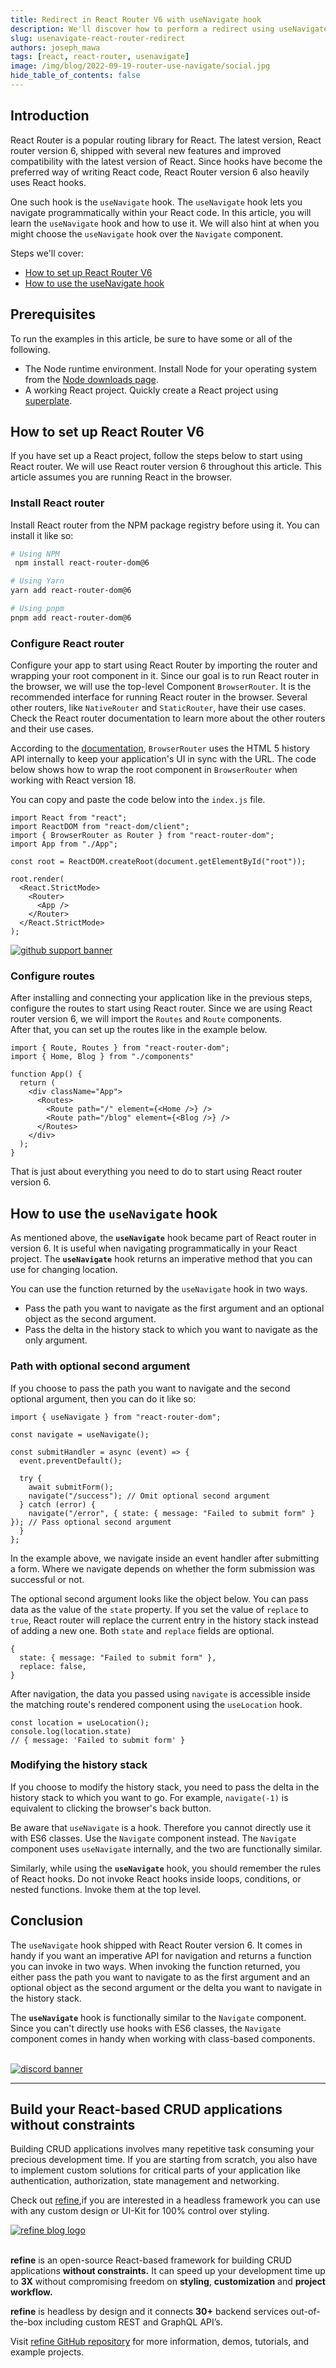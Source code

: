 ```yaml
---
title: Redirect in React Router V6 with useNavigate hook
description: We'll discover how to perform a redirect using useNavigate in React Router V6
slug: usenavigate-react-router-redirect
authors: joseph_mawa
tags: [react, react-router, usenavigate]
image: /img/blog/2022-09-19-router-use-navigate/social.jpg
hide_table_of_contents: false
---
```



## Introduction

React Router is a popular routing library for React. The latest version, React router version 6, shipped with several new features and improved compatibility with the latest version of React. Since hooks have become the preferred way of writing React code, React Router version 6 also heavily uses React hooks.

One such hook is the `useNavigate` hook. The `useNavigate` hook lets you navigate programmatically within your React code. In this article, you will learn the `useNavigate` hook and how to use it. We will also hint at when you might choose the `useNavigate` hook over the `Navigate` component.

Steps we'll cover:
- [How to set up React Router V6](#how-to-set-up-react-router-v6)
- [How to use the useNavigate hook](#how-to-use-the-usenavigate-hook)

## Prerequisites

To run the examples in this article, be sure to have some or all of the following.

- The Node runtime environment. Install Node for your operating system from the [Node downloads page](https://nodejs.org/en/download/).
- A working React project. Quickly create a React project using [superplate](https://github.com/pankod/superplate).

## How to set up React Router V6

If you have set up a React project, follow the steps below to start using React router. We will use React router version 6 throughout this article. This article assumes you are running React in the browser.

### Install React router

Install React router from the NPM package registry before using it. You can install it like so:

```sh
# Using NPM
 npm install react-router-dom@6

# Using Yarn
yarn add react-router-dom@6

# Using pnpm
pnpm add react-router-dom@6
```

### Configure React router

Configure your app to start using React Router by importing the router and wrapping your root component in it. Since our goal is to run React router in the browser, we will use the top-level Component `BrowserRouter`. It is the recommended interface for running React router in the browser. Several other routers, like `NativeRouter` and `StaticRouter`, have their use cases. Check the React router documentation to learn more about the other routers and their use cases.

According to the [documentation](https://reactrouter.com/en/main), `BrowserRouter` uses the HTML 5 history API internally to keep your application's UI in sync with the URL. The code below shows how to wrap the root component in `BrowserRouter` when working with React version 18.

You can copy and paste the code below into the `index.js` file.

```tsx
import React from "react";
import ReactDOM from "react-dom/client";
import { BrowserRouter as Router } from "react-router-dom";
import App from "./App";

const root = ReactDOM.createRoot(document.getElementById("root"));

root.render(
  <React.StrictMode>
    <Router>
      <App />
    </Router>
  </React.StrictMode>
);
```

<div>
<a href="https://github.com/refinedev/refine">
  <img  src="https://refine.dev/img/github-support-banner.png" alt="github support banner" />
</a>
</div>

### Configure routes

After installing and connecting your application like in the previous steps, configure the routes to start using React router. Since we are using React router version 6, we will import the `Routes` and `Route` components.  
After that, you can set up the routes like in the example below.

```tsx
import { Route, Routes } from "react-router-dom";
import { Home, Blog } from "./components"

function App() {
  return (
    <div className="App">
      <Routes>
        <Route path="/" element={<Home />} />
        <Route path="/blog" element={<Blog />} />
      </Routes>
    </div>
  );
}
```

That is just about everything you need to do to start using React router version 6.

## How to use the `useNavigate` hook

As mentioned above, the **`useNavigate`** hook became part of React router in version 6. It is useful when navigating programmatically in your React project. The **`useNavigate`** hook returns an imperative method that you can use for changing location.

You can use the function returned by the `useNavigate` hook in two ways.

- Pass the path you want to navigate as the first argument and an optional object as the second argument.
- Pass the delta in the history stack to which you want to navigate as the only argument.

### Path with optional second argument

If you choose to pass the path you want to navigate and the second optional argument, then you can do it like so:

```tsx
import { useNavigate } from "react-router-dom";

const navigate = useNavigate();

const submitHandler = async (event) => {
  event.preventDefault();

  try {
    await submitForm();
    navigate("/success"); // Omit optional second argument
  } catch (error) {
    navigate("/error", { state: { message: "Failed to submit form" } }); // Pass optional second argument
  }
};
```

In the example above, we navigate inside an event handler after submitting a form. Where we navigate depends on whether the form submission was successful or not.

The optional second argument looks like the object below. You can pass data as the value of the `state` property. If you set the value of `replace` to `true`, React router will replace the current entry in the history stack instead of adding a new one. Both `state` and `replace` fields are optional.

```tsx
{
  state: { message: "Failed to submit form" },
  replace: false,
}
```

After navigation, the data you passed using `navigate` is accessible inside the matching route's rendered component using the `useLocation` hook.

```tsx
const location = useLocation();
console.log(location.state) 
// { message: 'Failed to submit form' }
```

### Modifying the history stack

If you choose to modify the history stack, you need to pass the delta in the history stack to which you want to go. For example, `navigate(-1)` is equivalent to clicking the browser's back button.

Be aware that `useNavigate` is a hook. Therefore you cannot directly use it with ES6 classes. Use the `Navigate` component instead. The `Navigate` component uses `useNavigate` internally, and the two are functionally similar.

Similarly, while using the **`useNavigate`** hook, you should remember the rules of React hooks. Do not invoke React hooks inside loops, conditions, or nested functions. Invoke them at the top level.

## Conclusion

The `useNavigate` hook shipped with React Router version 6. It comes in handy if you want an imperative API for navigation and returns a function you can invoke in two ways. When invoking the function returned, you either pass the path you want to navigate to as the first argument and an optional object as the second argument or the delta you want to navigate in the history stack.

The **`useNavigate`** hook is functionally similar to the `Navigate` component. Since you can't directly use hooks with ES6 classes, the `Navigate` component comes in handy when working with class-based components.



<br/>
<div>
<a href="https://discord.gg/refine">
  <img  src="https://refine.dev/img/discord-banner.png" alt="discord banner" />
</a>
</div>

---

## Build your React-based CRUD applications without constraints

Building CRUD applications involves many repetitive task consuming your precious development time. If you are starting from scratch, you also have to implement custom solutions for critical parts of your application like authentication, authorization, state management and networking. 

Check out [refine](https://github.com/refinedev/refine),if you are interested in a headless framework you can use with any custom design or UI-Kit for 100% control over styling.


<div>
<a href="https://github.com/refinedev/refine">
    <img  src="https://refine.dev/img/refine_blog_logo_1.png" alt="refine blog logo" />
</a>
</div>

<br/>

**refine** is an open-source React-based framework for building CRUD applications **without constraints.**
It can speed up your development time up to **3X** without compromising freedom on **styling**, **customization** and **project workflow.**

**refine** is headless by design and it connects **30+** backend services out-of-the-box including custom REST and GraphQL API’s.

Visit [refine GitHub repository](https://github.com/refinedev/refine) for more information, demos, tutorials, and example projects.
